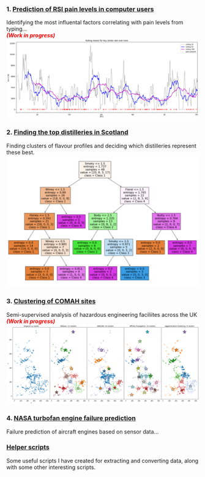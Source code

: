 <!-- # Data Science Portfolio -->
### 1. [Prediction of RSI pain levels in computer users](https://github.com/FSITR/RSI-investigation)
Identifying the most influental factors correlating with pain levels from typing...<br>
___<span style="color:red">(Work in progress)</span>___
<img src="images/rsi investigation.png">

### 2. [Finding the top distilleries in Scotland](https://github.com/FSITR/comparison-of-whisky-distilleries)
Finding clusters of flavour profiles and deciding which distilleries represent these best.
<img src="images/tree.png">

### 3. [Clustering of COMAH sites](https://github.com/FSITR/COMAH-sites)
Semi-supervised analysis of hazardous engineering faciliites across the UK<br>
___<span style="color:red">(Work in progress)</span>___
<img src="images/COMAH clusters.png">

### 4. [NASA turbofan engine failure prediction](https://github.com/FSITR/COMAH-sites)
Failure prediction of aircraft engines based on sensor data...
<!-- image -->

### [Helper scripts](https://github.com/FSITR/Code-snippets)
Some useful scripts I have created for extracting and converting data, along with some other interesting scripts.
<!-- image -->
<!-- <details>
  <summary>Drop down...</summary>
### 1. [heading](https://github.com/FSITR/COMAH-sites)
</details>
 -->
